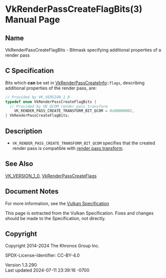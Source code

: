 # VkRenderPassCreateFlagBits(3) Manual Page

## Name

VkRenderPassCreateFlagBits - Bitmask specifying additional properties of
a render pass



## <a href="#_c_specification" class="anchor"></a>C Specification

Bits which **can** be set in
[VkRenderPassCreateInfo](https://registry.khronos.org/vulkan/specs/1.3-extensions/man/html/VkRenderPassCreateInfo.html)::`flags`,
describing additional properties of the render pass, are:

``` c
// Provided by VK_VERSION_1_0
typedef enum VkRenderPassCreateFlagBits {
  // Provided by VK_QCOM_render_pass_transform
    VK_RENDER_PASS_CREATE_TRANSFORM_BIT_QCOM = 0x00000002,
} VkRenderPassCreateFlagBits;
```

## <a href="#_description" class="anchor"></a>Description

- `VK_RENDER_PASS_CREATE_TRANSFORM_BIT_QCOM` specifies that the created
  render pass is compatible with <a
  href="https://registry.khronos.org/vulkan/specs/1.3-extensions/html/vkspec.html#vertexpostproc-renderpass-transform"
  target="_blank" rel="noopener">render pass transform</a>.

## <a href="#_see_also" class="anchor"></a>See Also

[VK_VERSION_1_0](https://registry.khronos.org/vulkan/specs/1.3-extensions/man/html/VK_VERSION_1_0.html),
[VkRenderPassCreateFlags](https://registry.khronos.org/vulkan/specs/1.3-extensions/man/html/VkRenderPassCreateFlags.html)

## <a href="#_document_notes" class="anchor"></a>Document Notes

For more information, see the <a
href="https://registry.khronos.org/vulkan/specs/1.3-extensions/html/vkspec.html#VkRenderPassCreateFlagBits"
target="_blank" rel="noopener">Vulkan Specification</a>

This page is extracted from the Vulkan Specification. Fixes and changes
should be made to the Specification, not directly.

## <a href="#_copyright" class="anchor"></a>Copyright

Copyright 2014-2024 The Khronos Group Inc.

SPDX-License-Identifier: CC-BY-4.0

Version 1.3.290  
Last updated 2024-07-11 23:39:16 -0700

